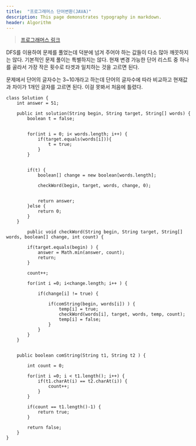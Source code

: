 ```yaml
---
title:  "프로그래머스 단어변환(JAVA)"
description: This page demonstrates typography in markdown.
header: Algorithm
---
```


> [프로그래머스 링크](https://programmers.co.kr/learn/courses/30/lessons/43163) 



DFS를 이용하여 문제를 풀었는데 덕분에 넘겨 주어야 하는 값들이 다소 많아 깨끗하지는 않다.
기본적인 문제 풀이는 특별하지는 않다. 현재 변경 가능한 단어 리스트 중 하나를 골라서 가장 작은 횟수로 타겟과 일치하는 것을 고르면 된다.

문제에서 단어의 글자수는 3~10개라고 하는데 단어의 글자수에 따라 비교하고 현재값과 차이가 1개인 글자를 고르면 된다. 이걸 못봐서 처음에 틀렸다.

```
class Solution {
    int answer = 51;
    
    public int solution(String begin, String target, String[] words) {
    	boolean t = false;
    			
    	
    	for(int i = 0; i< words.length; i++) {
    		if(target.equals(words[i])){
    			t = true;
    		}
    	}
    	
    	
    	if(t) {
            boolean[] change = new boolean[words.length];
            
            checkWord(begin, target, words, change, 0);
            
            
            return answer;
    	}else {
    		return 0;
    	}
    }
    
        public void checkWord(String begin, String target, String[] words, boolean[] change, int count) {
    	    	
    	if(target.equals(begin) ) {
    		answer = Math.min(answer, count);
    		return;
    	}
    	
    	count++;
    	
    	for(int i =0; i<change.length; i++ ) {
    		
    		if(change[i] != true) {
    			
    			if(comString(begin, words[i]) ) {        			
        			temp[i] = true;  
        			checkWord(words[i], target, words, temp, count);
                    temp[i] = false;
    			} 
    		}
    	}
	}
    
    
    public boolean comString(String t1, String t2 ) {
    	
    	int count = 0;
    	
    	for(int i =0; i < t1.length(); i++) {
    		if(t1.charAt(i) == t2.charAt(i)) {
    			count++;
    		}
    	}
    	
    	if(count == t1.length()-1) {
    		return true;
    	}
    	
    	return false;
    }
}
```
